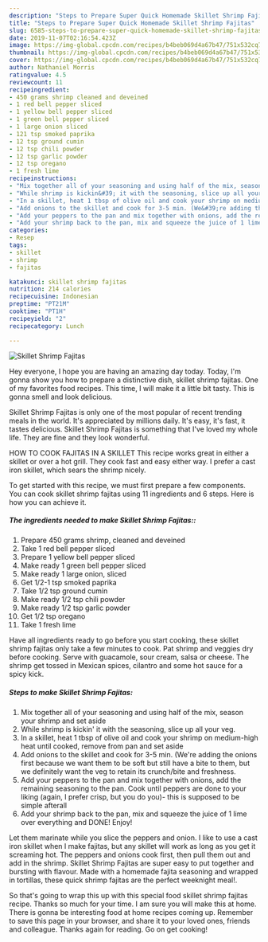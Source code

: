 ```yaml
---
description: "Steps to Prepare Super Quick Homemade Skillet Shrimp Fajitas"
title: "Steps to Prepare Super Quick Homemade Skillet Shrimp Fajitas"
slug: 6585-steps-to-prepare-super-quick-homemade-skillet-shrimp-fajitas
date: 2019-11-07T02:16:54.423Z
image: https://img-global.cpcdn.com/recipes/b4beb069d4a67b47/751x532cq70/skillet-shrimp-fajitas-recipe-main-photo.jpg
thumbnail: https://img-global.cpcdn.com/recipes/b4beb069d4a67b47/751x532cq70/skillet-shrimp-fajitas-recipe-main-photo.jpg
cover: https://img-global.cpcdn.com/recipes/b4beb069d4a67b47/751x532cq70/skillet-shrimp-fajitas-recipe-main-photo.jpg
author: Nathaniel Morris
ratingvalue: 4.5
reviewcount: 11
recipeingredient:
- 450 grams shrimp cleaned and deveined
- 1 red bell pepper sliced
- 1 yellow bell pepper sliced
- 1 green bell pepper sliced
- 1 large onion sliced
- 121 tsp smoked paprika
- 12 tsp ground cumin
- 12 tsp chili powder
- 12 tsp garlic powder
- 12 tsp oregano
- 1 fresh lime
recipeinstructions:
- "Mix together all of your seasoning and using half of the mix, season your shrimp and set aside"
- "While shrimp is kickin&#39; it with the seasoning, slice up all your veg."
- "In a skillet, heat 1 tbsp of olive oil and cook your shrimp on medium-high heat until cooked, remove from pan and set aside"
- "Add onions to the skillet and cook for 3-5 min. (We&#39;re adding the onions first because we want them to be soft but still have a bite to them, but we definitely want the veg to retain its crunch/bite and freshness."
- "Add your peppers to the pan and mix together with onions, add the remaining seasoning to the pan. Cook until peppers are done to your liking (again, I prefer crisp, but you do you)- this is supposed to be simple afterall"
- "Add your shrimp back to the pan, mix and squeeze the juice of 1 lime over everything and DONE! Enjoy!"
categories:
- Resep
tags:
- skillet
- shrimp
- fajitas

katakunci: skillet shrimp fajitas
nutrition: 214 calories
recipecuisine: Indonesian
preptime: "PT21M"
cooktime: "PT1H"
recipeyield: "2"
recipecategory: Lunch

---
```



![Skillet Shrimp Fajitas](https://img-global.cpcdn.com/recipes/b4beb069d4a67b47/751x532cq70/skillet-shrimp-fajitas-recipe-main-photo.jpg)

Hey everyone, I hope you are having an amazing day today. Today, I'm gonna show you how to prepare a distinctive dish, skillet shrimp fajitas. One of my favorites food recipes. This time, I will make it a little bit tasty. This is gonna smell and look delicious.

Skillet Shrimp Fajitas is only one of the most popular of recent trending meals in the world. It's appreciated by millions daily. It's easy, it's fast, it tastes delicious. Skillet Shrimp Fajitas is something that I've loved my whole life. They are fine and they look wonderful.

HOW TO COOK FAJITAS IN A SKILLET This recipe works great in either a skillet or over a hot grill. They cook fast and easy either way. I prefer a cast iron skillet, which sears the shrimp nicely.


To get started with this recipe, we must first prepare a few components. You can cook skillet shrimp fajitas using 11 ingredients and 6 steps. Here is how you can achieve it.

##### The ingredients needed to make Skillet Shrimp Fajitas::

1. Prepare 450 grams shrimp, cleaned and deveined
1. Take 1 red bell pepper sliced
1. Prepare 1 yellow bell pepper sliced
1. Make ready 1 green bell pepper sliced
1. Make ready 1 large onion, sliced
1. Get 1/2-1 tsp smoked paprika
1. Take 1/2 tsp ground cumin
1. Make ready 1/2 tsp chili powder
1. Make ready 1/2 tsp garlic powder
1. Get 1/2 tsp oregano
1. Take 1 fresh lime


Have all ingredients ready to go before you start cooking, these skillet shrimp fajitas only take a few minutes to cook. Pat shrimp and veggies dry before cooking. Serve with guacamole, sour cream, salsa or cheese. The shrimp get tossed in Mexican spices, cilantro and some hot sauce for a spicy kick. 

##### Steps to make Skillet Shrimp Fajitas:

1. Mix together all of your seasoning and using half of the mix, season your shrimp and set aside
1. While shrimp is kickin&#39; it with the seasoning, slice up all your veg.
1. In a skillet, heat 1 tbsp of olive oil and cook your shrimp on medium-high heat until cooked, remove from pan and set aside
1. Add onions to the skillet and cook for 3-5 min. (We&#39;re adding the onions first because we want them to be soft but still have a bite to them, but we definitely want the veg to retain its crunch/bite and freshness.
1. Add your peppers to the pan and mix together with onions, add the remaining seasoning to the pan. Cook until peppers are done to your liking (again, I prefer crisp, but you do you)- this is supposed to be simple afterall
1. Add your shrimp back to the pan, mix and squeeze the juice of 1 lime over everything and DONE! Enjoy!


Let them marinate while you slice the peppers and onion. I like to use a cast iron skillet when I make fajitas, but any skillet will work as long as you get it screaming hot. The peppers and onions cook first, then pull them out and add in the shrimp. Skillet Shrimp Fajitas are super easy to put together and bursting with flavour. Made with a homemade fajita seasoning and wrapped in tortillas, these quick shrimp fajitas are the perfect weeknight meal!. 

So that's going to wrap this up with this special food skillet shrimp fajitas recipe. Thanks so much for your time. I am sure you will make this at home. There is gonna be interesting food at home recipes coming up. Remember to save this page in your browser, and share it to your loved ones, friends and colleague. Thanks again for reading. Go on get cooking!
